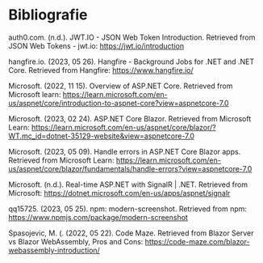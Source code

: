 # Bibliografie

auth0.com. (n.d.). JWT.IO - JSON Web Token Introduction. Retrieved from JSON Web Tokens - jwt.io: https://jwt.io/introduction 

hangfire.io. (2023, 05 26). Hangfire - Background Jobs for .NET and .NET Core. Retrieved from Hangfire: https://www.hangfire.io/ 

Microsoft. (2022, 11 15). Overview of ASP.NET Core. Retrieved from Microsoft learn: https://learn.microsoft.com/en-us/aspnet/core/introduction-to-aspnet-core?view=aspnetcore-7.0 

Microsoft. (2023, 02 24). ASP.NET Core Blazor. Retrieved from Microsoft Learn: https://learn.microsoft.com/en-us/aspnet/core/blazor/?WT.mc_id=dotnet-35129-website&view=aspnetcore-7.0 

Microsoft. (2023, 05 09). Handle errors in ASP.NET Core Blazor apps. Retrieved from Microsoft Learn: https://learn.microsoft.com/en-us/aspnet/core/blazor/fundamentals/handle-errors?view=aspnetcore-7.0 

Microsoft. (n.d.). Real-time ASP.NET with SignalR | .NET. Retrieved from Microsoft: https://dotnet.microsoft.com/en-us/apps/aspnet/signalr 

qq15725. (2023, 05 25). npm: modern-screenshot. Retrieved from npm: https://www.npmjs.com/package/modern-screenshot 

Spasojevic, M. (. (2022, 05 22). Code Maze. Retrieved from Blazor Server vs Blazor WebAssembly, Pros and Cons: https://code-maze.com/blazor-webassembly-introduction/ 
